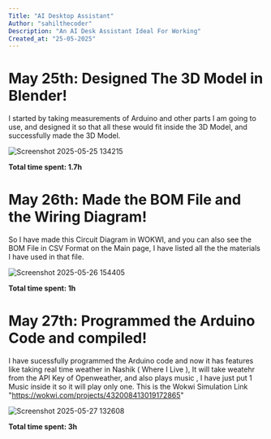 ```yaml
---
Title: "AI Desktop Assistant"
Author: "sahilthecoder"
Description: "An AI Desk Assistant Ideal For Working"
Created_at: "25-05-2025"
---
```


# May 25th: Designed The 3D Model in Blender!

I started by taking measurements of Arduino and other parts I am going to use, and designed it so that all these would fit inside the 3D Model, and successfully made the 3D Model.

![Screenshot 2025-05-25 134215](https://github.com/user-attachments/assets/683ecc79-a0c6-4bd7-b62d-e074624426e3)


**Total time spent: 1.7h**

# May 26th: Made the BOM File and the Wiring Diagram!

So I have made this Circuit Diagram in WOKWI, and you can also see the BOM File in CSV Format on the Main page, I have listed all the the materials I have used in that file.

![Screenshot 2025-05-26 154405](https://github.com/user-attachments/assets/a7dc0d99-2674-40f5-b842-e473253d194b)



**Total time spent: 1h**

# May 27th: Programmed the Arduino Code and compiled!

I have sucessfully programmed the Arduino code and now it has features like taking real time weather in Nashik ( Where I Live ), It will take weatehr from the API Key of Openweather, and also plays music , I  have just put 1 Music inside it so it will play only one. This is the Wokwi Simulation Link "https://wokwi.com/projects/432008413019172865"

![Screenshot 2025-05-27 132608](https://github.com/user-attachments/assets/bf38f1d7-71b0-46e5-abe1-f88cb06e35c4)

**Total time spent: 3h**




